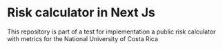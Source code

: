 

# Risk calculator in Next Js

This repository is part of a test for implementation a public risk calculator with metrics for the National University of Costa Rica
